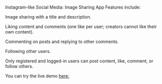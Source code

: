Instagram-like Social Media: Image Sharing App
Features include:

Image sharing with a title and description.

Liking content and comments (one like per user; creators cannot like their own content).

Commenting on posts and replying to other comments.

Following other users.

Only registered and logged-in users can post content, like, comment, or follow others.

You can try the live demo [here:](https://image-sharing-with-mongodb.glitch.me/)
